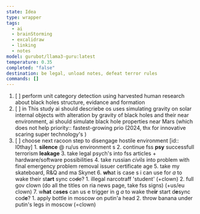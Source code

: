 ```yaml
---
state: Idea
type: wrapper
tags:
  - ai
  - brainStorming
  - excalidraw
  - linking
  - notes
model: gurubot/llama3-guru:latest
temperature: 0.35
completed: "false"
destination: be legal, unload notes, defeat terror rules
commands: []
---
```

1. [ ] perform unit category detection using harvested human research about black holes structure, evidance and formation 
2. [ ] in This study ai should descriebe os uses simulating gravity on solar internal objects with alteration by gravity of black holes and their near environment, ai should simulate black hole properties near Mars (which does not help priority:: fastest-growing prio (2024, thx for innovative scaring super technology's )
3. [ ] choose next racoon step to disengage hostile environment  [id:: l0thay]
	         1. **silence** @ ru/us environment s
	         2. continue fss **psy** successfull terrorism **leakage**
	         3. take legal psych's into fss articles + hardware/software possibilities
	         4. take russian *civ*il*s* into problem with final emergency problem removal issuer certificate age
	         5. take my skateboard, R&Q and ma Skynet
	         6. **wh**at is case s i can use for *a* to wake their st**art** sync co~~de~~?
	             1. illegal narcotraff 'student' (+clown)
	             2. full gov clown (do all the titles on ria news page, take fss signs) (+us/eu clown)
	         7. w**hat** c~~a~~**ses** can us e trigger in g *a* to wake the**ir** start d**e**sync cod**e**?
	             1. apply bottle in moscow on putin'a head
	             2. throw banana under putin's legs in moscow (=clown)
